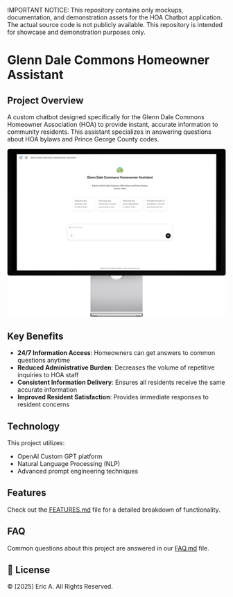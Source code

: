 IMPORTANT NOTICE: This repository contains only mockups, documentation, and demonstration assets for the HOA Chatbot application. The actual source code is not publicly available. This repository is intended for showcase and demonstration purposes only.

# Glenn Dale Commons Homeowner Assistant

## Project Overview

A custom chatbot designed specifically for the Glenn Dale Commons Homeowner Association (HOA) to provide instant, accurate information to community residents. This assistant specializes in answering questions about HOA bylaws and Prince George County codes.

![Homepage Screenshot](assets/HOA-chatbot-homepage.png)

## Key Benefits

- **24/7 Information Access**: Homeowners can get answers to common questions anytime
- **Reduced Administrative Burden**: Decreases the volume of repetitive inquiries to HOA staff
- **Consistent Information Delivery**: Ensures all residents receive the same accurate information
- **Improved Resident Satisfaction**: Provides immediate responses to resident concerns

## Technology

This project utilizes:
- OpenAI Custom GPT platform
- Natural Language Processing (NLP)
- Advanced prompt engineering techniques

## Features

Check out the [FEATURES.md](FEATURES.md) file for a detailed breakdown of functionality.

## FAQ

Common questions about this project are answered in our [FAQ.md](FAQ.md) file.

## 📄 License
© [2025] Eric A. All Rights Reserved.
